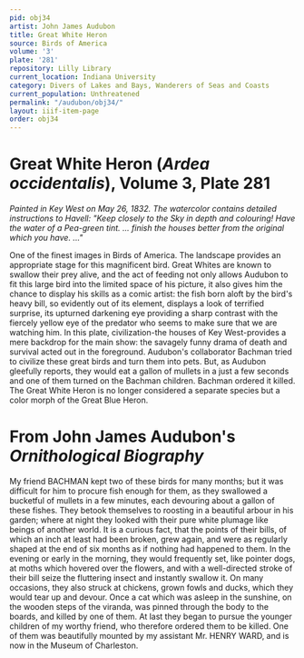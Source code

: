 ```yaml
---
pid: obj34
artist: John James Audubon
title: Great White Heron
source: Birds of America
volume: '3'
plate: '281'
repository: Lilly Library
current_location: Indiana University
category: Divers of Lakes and Bays, Wanderers of Seas and Coasts
current_population: Unthreatened
permalink: "/audubon/obj34/"
layout: iiif-item-page
order: obj34
---
```


# Great White Heron (_Ardea occidentalis_), Volume 3, Plate 281

_Painted in Key West on May 26, 1832. The watercolor contains detailed instructions to Havell: "Keep closely to the Sky in depth and colouring! Have the water of a Pea-green tint. ... finish the houses better from the original which you have. ..."_

One of the finest images in Birds of America. The landscape provides an appropriate stage for this magnificent bird. Great Whites are known to swallow their prey alive, and the act of feeding not only allows Audubon to fit this large bird into the limited space of his picture, it also gives him the chance to display his skills as a comic artist: the fish born aloft by the bird's heavy bill, so evidently out of its element, displays a look of terrified surprise, its upturned darkening eye providing a sharp contrast with the fiercely yellow eye of the predator who seems to make sure that we are watching him. In this plate, civilization-the houses of Key West-provides a mere backdrop for the main show: the savagely funny drama of death and survival acted out in the foreground. Audubon's collaborator Bachman tried to civilize these great birds and turn them into pets. But, as Audubon gleefully reports, they would eat a gallon of mullets in a just a few seconds and one of them turned on the Bachman children. Bachman ordered it killed. The Great White Heron is no longer considered a separate species but a color morph of the Great Blue Heron.

# From John James Audubon's _Ornithological Biography_

My friend BACHMAN kept two of these birds for many months; but it was difficult for him to procure fish enough for them, as they swallowed a bucketful of mullets in a few minutes, each devouring about a gallon of these fishes. They betook themselves to roosting in a beautiful arbour in his garden; where at night they looked with their pure white plumage like beings of another world. It is a curious fact, that the points of their bills, of which an inch at least had been broken, grew again, and were as regularly shaped at the end of six months as if nothing had happened to them. In the evening or early in the morning, they would frequently set, like pointer dogs, at moths which hovered over the flowers, and with a well-directed stroke of their bill seize the fluttering insect and instantly swallow it. On many occasions, they also struck at chickens, grown fowls and ducks, which they would tear up and devour. Once a cat which was asleep in the sunshine, on the wooden steps of the viranda, was pinned through the body to the boards, and killed by one of them. At last they began to pursue the younger children of my worthy friend, who therefore ordered them to be killed. One of them was beautifully mounted by my assistant Mr. HENRY WARD, and is now in the Museum of Charleston.
